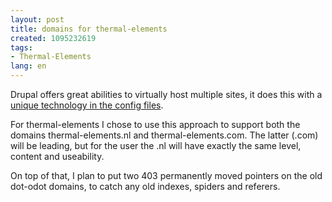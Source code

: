 ```yaml
---
layout: post
title: domains for thermal-elements
created: 1095232619
tags:
- Thermal-Elements
lang: en
---
```

Drupal offers great abilities to virtually host multiple sites, it does this with a <a href="http://drupal.org/node/274" title="read more about multiple sites Drupal">unique technology in the config files</a>.

For thermal-elements I chose to use this approach to support both the domains thermal-elements.nl and thermal-elements.com. The latter (.com) will be leading, but for the user the .nl will have exactly the same level, content and useability.

On top of that, I plan to put two 403 permanently moved pointers on the old dot-odot domains, to catch any old indexes, spiders and referers.
